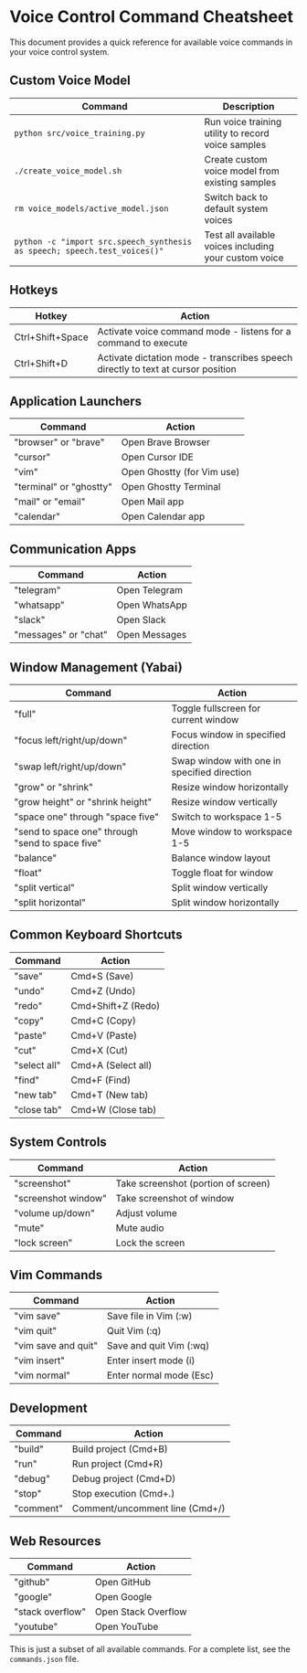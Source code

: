 # Voice Control Command Cheatsheet

This document provides a quick reference for available voice commands in your voice control system.

## Custom Voice Model

| Command | Description |
|---------|-------------|
| `python src/voice_training.py` | Run voice training utility to record voice samples |
| `./create_voice_model.sh` | Create custom voice model from existing samples |
| `rm voice_models/active_model.json` | Switch back to default system voices |
| `python -c "import src.speech_synthesis as speech; speech.test_voices()"` | Test all available voices including your custom voice |

## Hotkeys

| Hotkey | Action |
|--------|--------|
| Ctrl+Shift+Space | Activate voice command mode - listens for a command to execute |
| Ctrl+Shift+D | Activate dictation mode - transcribes speech directly to text at cursor position |

## Application Launchers

| Command | Action |
|---------|--------|
| "browser" or "brave" | Open Brave Browser |
| "cursor" | Open Cursor IDE |
| "vim" | Open Ghostty (for Vim use) |
| "terminal" or "ghostty" | Open Ghostty Terminal |
| "mail" or "email" | Open Mail app |
| "calendar" | Open Calendar app |

## Communication Apps

| Command | Action |
|---------|--------|
| "telegram" | Open Telegram |
| "whatsapp" | Open WhatsApp |
| "slack" | Open Slack |
| "messages" or "chat" | Open Messages |

## Window Management (Yabai)

| Command | Action |
|---------|--------|
| "full" | Toggle fullscreen for current window |
| "focus left/right/up/down" | Focus window in specified direction |
| "swap left/right/up/down" | Swap window with one in specified direction |
| "grow" or "shrink" | Resize window horizontally |
| "grow height" or "shrink height" | Resize window vertically |
| "space one" through "space five" | Switch to workspace 1-5 |
| "send to space one" through "send to space five" | Move window to workspace 1-5 |
| "balance" | Balance window layout |
| "float" | Toggle float for window |
| "split vertical" | Split window vertically |
| "split horizontal" | Split window horizontally |

## Common Keyboard Shortcuts

| Command | Action |
|---------|--------|
| "save" | Cmd+S (Save) |
| "undo" | Cmd+Z (Undo) |
| "redo" | Cmd+Shift+Z (Redo) |
| "copy" | Cmd+C (Copy) |
| "paste" | Cmd+V (Paste) |
| "cut" | Cmd+X (Cut) |
| "select all" | Cmd+A (Select all) |
| "find" | Cmd+F (Find) |
| "new tab" | Cmd+T (New tab) |
| "close tab" | Cmd+W (Close tab) |

## System Controls

| Command | Action |
|---------|--------|
| "screenshot" | Take screenshot (portion of screen) |
| "screenshot window" | Take screenshot of window |
| "volume up/down" | Adjust volume |
| "mute" | Mute audio |
| "lock screen" | Lock the screen |

## Vim Commands

| Command | Action |
|---------|--------|
| "vim save" | Save file in Vim (:w) |
| "vim quit" | Quit Vim (:q) |
| "vim save and quit" | Save and quit Vim (:wq) |
| "vim insert" | Enter insert mode (i) |
| "vim normal" | Enter normal mode (Esc) |

## Development 

| Command | Action |
|---------|--------|
| "build" | Build project (Cmd+B) |
| "run" | Run project (Cmd+R) |
| "debug" | Debug project (Cmd+D) |
| "stop" | Stop execution (Cmd+.) |
| "comment" | Comment/uncomment line (Cmd+/) |

## Web Resources

| Command | Action |
|---------|--------|
| "github" | Open GitHub |
| "google" | Open Google |
| "stack overflow" | Open Stack Overflow |
| "youtube" | Open YouTube |

This is just a subset of all available commands. For a complete list, see the `commands.json` file.